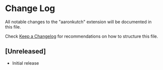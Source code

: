 # Change Log

All notable changes to the "aaronkutch" extension will be documented in this file.

Check [Keep a Changelog](http://keepachangelog.com/) for recommendations on how to structure this file.

## [Unreleased]

- Initial release

